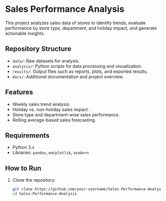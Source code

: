 # Sales Performance Analysis

This project analyzes sales data of stores to identify trends, evaluate performance by store type, department, and holiday impact, and generate actionable insights.

## Repository Structure
- `data/`: Raw datasets for analysis.
- `analysis/`: Python scripts for data processing and visualization.
- `results/`: Output files such as reports, plots, and exported results.
- `docs/`: Additional documentation and project overview.

## Features
- Weekly sales trend analysis.
- Holiday vs. non-holiday sales impact.
- Store type and department-wise sales performance.
- Rolling average-based sales forecasting.

## Requirements
- Python 3.x
- Libraries: `pandas`, `matplotlib`, `seaborn`

## How to Run
1. Clone the repository:
   ```bash
   git clone https://github.com/your-username/Sales-Performance-Analysis.git
   cd Sales-Performance-Analysis
